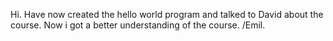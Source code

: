 Hi. Have now created the hello world program and talked to David about the course. Now i got a better understanding of the course. /Emil.